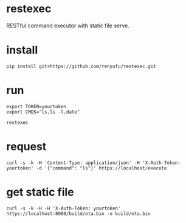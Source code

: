 # restexec
RESTful command executor with static file serve.

# install
```pip install git+https://github.com/renyufu/restexec.git```

# run 
```
export TOKEN=yourtoken
export CMDS="ls,ls -l,date"

restexec
```

# request
```
curl -s -k -H 'Content-Type: application/json' -H 'X-Auth-Token: yourtoken' -d '{"command": "ls"}' https://localhost/execute
```

# get static file
```
curl -s -k -H -H 'X-Auth-Token: yourtoken' https://localhost:8080/build/ota.bin -o build/ota.bin
```
